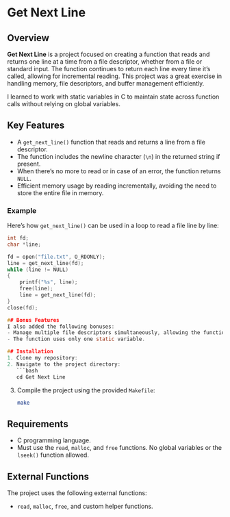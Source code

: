 # Get Next Line

## Overview
**Get Next Line** is a project focused on creating a function that reads and returns one line at a time from a file descriptor, whether from a file or standard input. The function continues to return each line every time it’s called, allowing for incremental reading. This project was a great exercise in handling memory, file descriptors, and buffer management efficiently.

I learned to work with static variables in C to maintain state across function calls without relying on global variables.

## Key Features
- A `get_next_line()` function that reads and returns a line from a file descriptor.
- The function includes the newline character (`\n`) in the returned string if present.
- When there’s no more to read or in case of an error, the function returns `NULL`.
- Efficient memory usage by reading incrementally, avoiding the need to store the entire file in memory.

### Example
Here’s how `get_next_line()` can be used in a loop to read a file line by line:

```c
int fd;
char *line;

fd = open("file.txt", O_RDONLY);
line = get_next_line(fd);
while (line != NULL)
{
    printf("%s", line);
    free(line);
    line = get_next_line(fd);
}
close(fd);

## Bonus Features
I also added the following bonuses:
- Manage multiple file descriptors simultaneously, allowing the function to handle multiple files without losing the reading thread for each.
- The function uses only one static variable.

## Installation
1. Clone my repository:
2. Navigate to the project directory:
   ```bash
   cd Get Next Line
   ```
3. Compile the project using the provided `Makefile`:
   ```bash
   make
   ```

## Requirements
- C programming language.
- Must use the `read`, `malloc`, and `free` functions. No global variables or the `lseek()` function allowed.
  
## External Functions
The project uses the following external functions:
- `read`, `malloc`, `free`, and custom helper functions.

